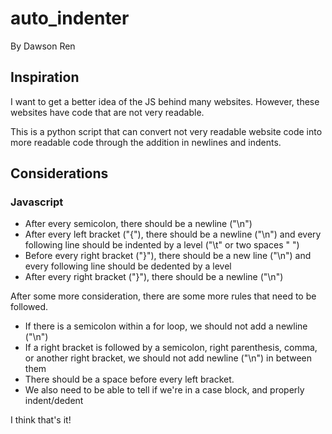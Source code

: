 # auto_indenter
By Dawson Ren

## Inspiration
I want to get a better idea of the JS behind many websites. However, these websites have code that are not very readable.

This is a python script that can convert not very readable website code into more readable code through the addition in newlines and indents.

## Considerations
### Javascript
* After every semicolon, there should be a newline ("\n")
* After every left bracket ("{"), there should be a newline ("\n") and every following line should be indented by a level ("\t" or two spaces " ")
* Before every right bracket ("}"), there should be a new line ("\n") and every following line should be dedented by a level
* After every right bracket ("}"), there should be a newline ("\n")

After some more consideration, there are some more rules that need to be followed.
* If there is a semicolon within a for loop, we should not add a newline ("\n")
* If a right bracket is followed by a semicolon, right parenthesis, comma, or another right bracket, we should not add newline ("\n") in between them
* There should be a space before every left bracket.
* We also need to be able to tell if we're in a case block, and properly indent/dedent


I think that's it!